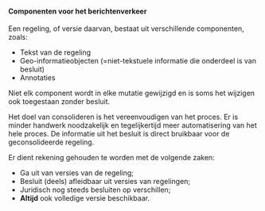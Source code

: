 #### Componenten voor het berichtenverkeer

Een regeling, of versie daarvan, bestaat uit verschillende componenten, zoals:

*   Tekst van de regeling
*   Geo-informatieobjecten (=niet-tekstuele informatie die onderdeel is van
    besluit)
*   Annotaties

Niet elk component wordt in elke mutatie gewijzigd en is soms het wijzigen ook
toegestaan zonder besluit.

Het doel van consolideren is het vereenvoudigen van het proces. Er is minder
handwerk noodzakelijk en tegelijkertijd meer automatisering van het hele proces.
De informatie uit het besluit is direct bruikbaar voor de geconsolideerde regeling.

Er dient rekening gehouden te worden met de volgende zaken:

*   Ga uit van versies van de regeling;
*   Besluit (deels) afleidbaar uit versies van regelingen;
*   Juridisch nog steeds besluiten op verschillen;
*   **Altijd** ook volledige versie beschikbaar.